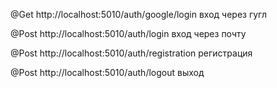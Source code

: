 

@Get http://localhost:5010/auth/google/login вход через гугл 

@Post http://localhost:5010/auth/login вход через почту

@Post http://localhost:5010/auth/registration регистрация

@Post http://localhost:5010/auth/logout выход



